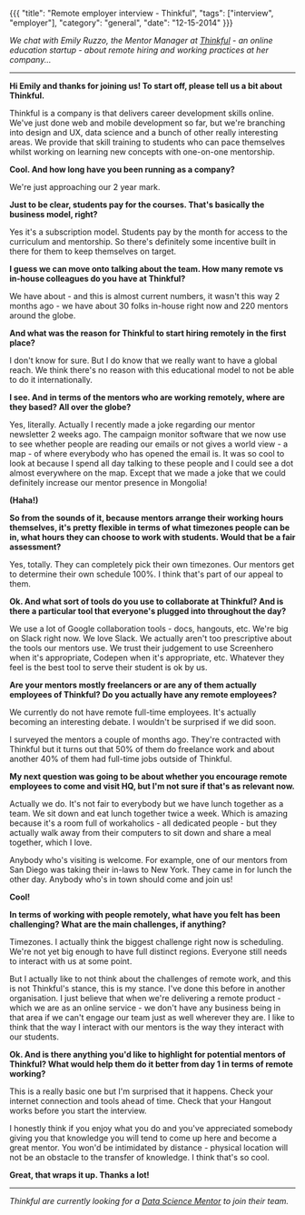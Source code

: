 {{{
  "title": "Remote employer interview - Thinkful",
  "tags": ["interview", "employer"],
  "category": "general",
  "date": "12-15-2014"
}}}

_We chat with Emily Ruzzo, the Mentor Manager at [Thinkful](http://www.thinkful.com/) - an online education startup - about remote hiring and working practices at her company..._

---

**Hi Emily and thanks for joining us! To start off, please tell us a bit about Thinkful.**

Thinkful is a company is that delivers career development skills online. We've just done web and mobile development so far, but we're branching into design and UX, data science and a bunch of other really interesting areas. We provide that skill training to students who can pace themselves whilst working on learning new concepts with one-on-one mentorship.

**Cool. And how long have you been running as a company?**

We're just approaching our 2 year mark.

**Just to be clear, students pay for the courses. That's basically the business model, right?**

Yes it's a subscription model. Students pay by the month for access to the curriculum and mentorship. So there's definitely some incentive built in there for them to keep themselves on target.

**I guess we can move onto talking about the team. How many remote vs in-house colleagues do you have at Thinkful?**

We have about - and this is almost current numbers, it wasn't this way 2 months ago - we have about 30 folks in-house right now and 220 mentors around the globe.

**And what was the reason for Thinkful to start hiring remotely in the first place?**

I don't know for sure. But I do know that we really want to have a global reach. We think there's no reason with this educational model to not be able to do it internationally.

**I see. And in terms of the mentors who are working remotely, where are they based? All over the globe?**

Yes, literally. Actually I recently made a joke regarding our mentor newsletter 2 weeks ago. The campaign monitor software that we now use to see whether people are reading our emails or not gives a world view - a map - of where everybody who has opened the email is. It was so cool to look at because I spend all day talking to these people and I could see a dot almost everywhere on the map. Except that we made a joke that we could definitely increase our mentor presence in Mongolia!

**(Haha!)**

**So from the sounds of it, because mentors arrange their working hours themselves, it's pretty flexible in terms of what timezones people can be in, what hours they can choose to work with students. Would that be a fair assessment?**

Yes, totally. They can completely pick their own timezones. Our mentors get to determine their own schedule 100%. I think that's part of our appeal to them.

**Ok. And what sort of tools do you use to collaborate at Thinkful? And is there a particular tool that everyone's plugged into throughout the day?**

We use a lot of Google collaboration tools - docs, hangouts, etc. We're big on Slack right now. We love Slack. We actually aren't too prescriptive about the tools our mentors use. We trust their judgement to use Screenhero when it's appropriate, Codepen when it's appropriate, etc. Whatever they feel is the best tool to serve their student is ok by us.

**Are your mentors mostly freelancers or are any of them actually employees of Thinkful? Do you actually have any remote employees?**

We currently do not have remote full-time employees. It's actually becoming an interesting debate. I wouldn't be surprised if we did soon.

I surveyed the mentors a couple of months ago. They're contracted with Thinkful but it turns out that 50% of them do freelance work and about another 40% of them had full-time jobs outside of Thinkful.

**My next question was going to be about whether you encourage remote employees to come and visit HQ, but I'm not sure if that's as relevant now.**

Actually we do. It's not fair to everybody but we have lunch together as a team. We sit down and eat lunch together twice a week. Which is amazing because it's a room full of workaholics - all dedicated people - but they actually walk away from their computers to sit down and share a meal together, which I love.

Anybody who's visiting is welcome. For example, one of our mentors from San Diego was taking their in-laws to New York. They came in for lunch the other day. Anybody who's in town should come and join us!

**Cool!**

**In terms of working with people remotely, what have you felt has been challenging? What are the main challenges, if anything?**

Timezones. I actually think the biggest challenge right now is scheduling. We're not yet big enough to have full distinct regions. Everyone still needs to interact with us at some point. 

But I actually like to not think about the challenges of remote work, and this is not Thinkful's stance, this is my stance. I've done this before in another organisation. I just believe that when we're delivering a remote product - which we are as an online service - we don't have any business being in that area if we can't engage our team just as well wherever they are. I like to think that the way I interact with our mentors is the way they interact with our students.

**Ok. And is there anything you'd like to highlight for potential mentors of Thinkful? What would help them do it better from day 1 in terms of remote working?**

This is a really basic one but I'm surprised that it happens. Check your internet connection and tools ahead of time. Check that your Hangout works before you start the interview.

I honestly think if you enjoy what you do and you've appreciated somebody giving you that knowledge you will tend to come up here and become a great mentor. You won'd be intimidated by distance - physical location will not be an obstacle to the transfer of knowledge. I think that's so cool.

**Great, that wraps it up. Thanks a lot!**

---

_Thinkful are currently looking for a [Data Science Mentor](https://remotecoder.io/j/data-science-mentor-ful458767) to join their team._


